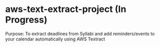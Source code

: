 # aws-text-extract-project (In Progress)

Purpose: To extract deadlines from Syllabi and add reminders/events to your calendar automatically using AWS Textract
